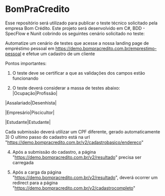 # BomPraCredito
Esse repositório será utilizado para publicar o teste técnico solicitado pela empresa Bom Crédito.
Este projeto será desenvolvido em C#, BDD - SpecFlow e Nunit cobrindo os seguintes cenário solicitado no teste:

Automatize um cenário de testes que acesse a nossa landing page de empréstimo pessoal em https://demo.bompracredito.com.br/emprestimo-pessoal e efetue um cadastro de um cliente

 Pontos importantes:

1) O teste deve se certificar a que as validações dos campos estão funcionando

2) O teste deverá considerar a massa de testes abaixo:
|Ocupação|Profissão|

|Assalariado|Desenhista|

|Empresário|Piscicultor|

|Estudante|Estudante|

Cada submissão deverá utilizar um CPF diferente, gerado automaticamente
3) O ultimo passo do cadastro está na url "https://demo.bompracredito.com.br/v2/cadastrobasico/endereco"

4) Após a submissão do cadastro, a página "https://demo.bompracredito.com.br/v2/resultado" precisa ser carregada

5) Após a carga da página "https://demo.bompracredito.com.br/v2/resultado", deverá ocorrer um redirect para a página "https://demo.bompracredito.com.br/v2/cadastrocompleto"
